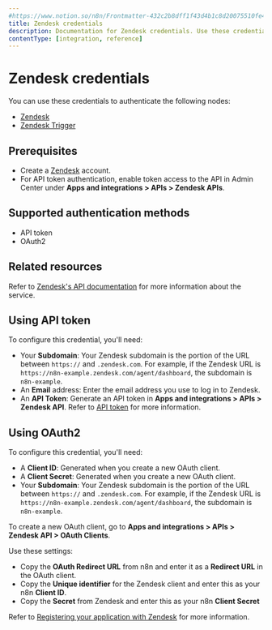 ```yaml
---
#https://www.notion.so/n8n/Frontmatter-432c2b8dff1f43d4b1c8d20075510fe4
title: Zendesk credentials
description: Documentation for Zendesk credentials. Use these credentials to authenticate Zendesk in n8n, a workflow automation platform.
contentType: [integration, reference]
---
```


# Zendesk credentials

You can use these credentials to authenticate the following nodes:

- [Zendesk](/integrations/builtin/app-nodes/n8n-nodes-base.zendesk.md)
- [Zendesk Trigger](/integrations/builtin/trigger-nodes/n8n-nodes-base.zendesktrigger.md)

## Prerequisites

- Create a [Zendesk](https://zendesk.com/) account.
- For API token authentication, enable token access to the API in Admin Center under **Apps and integrations > APIs > Zendesk APIs**.

## Supported authentication methods

- API token
- OAuth2

## Related resources

Refer to [Zendesk's API documentation](https://developer.zendesk.com/api-reference/) for more information about the service.

## Using API token

To configure this credential, you'll need:

- Your **Subdomain**: Your Zendesk subdomain is the portion of the URL between `https://` and `.zendesk.com`. For example, if the Zendesk URL is `https://n8n-example.zendesk.com/agent/dashboard`, the subdomain is `n8n-example`.
- An **Email** address: Enter the email address you use to log in to Zendesk.
- An **API Token**: Generate an API token in **Apps and integrations > APIs > Zendesk API**. Refer to [API token](https://developer.zendesk.com/api-reference/introduction/security-and-auth/#api-token) for more information.

## Using OAuth2

To configure this credential, you'll need:

- A **Client ID**: Generated when you create a new OAuth client.
- A **Client Secret**: Generated when you create a new OAuth client.
- Your **Subdomain**: Your Zendesk subdomain is the portion of the URL between `https://` and `.zendesk.com`. For example, if the Zendesk URL is `https://n8n-example.zendesk.com/agent/dashboard`, the subdomain is `n8n-example`.

To create a new OAuth client, go to **Apps and integrations > APIs > Zendesk API > OAuth Clients**.

Use these settings:

 - Copy the **OAuth Redirect URL** from n8n and enter it as a **Redirect URL** in the OAuth client.
 - Copy the **Unique identifier** for the Zendesk client and enter this as your n8n **Client ID**.
 - Copy the **Secret** from Zendesk and enter this as your n8n **Client Secret**
 
 
 Refer to [Registering your application with Zendesk](https://support.zendesk.com/hc/en-us/articles/4408845965210-Using-OAuth-authentication-with-your-application#topic_s21_lfs_qk) for more information.

